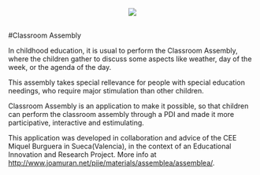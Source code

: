 <div align="center">
  <img src="https://raw.githubusercontent.com/joamuran/classroom-assembly/master/icons/classroom-assembly.png"><br><br>
</div>

#Classroom Assembly

In childhood education, it is usual to perform the Classroom Assembly, where the children gather to discuss some aspects like weather, day of the week, or the agenda of the day.

This assembly takes special rellevance for people with special education needings, who require major stimulation than other children.

Classroom Assembly is an application to make it possible, so that children can perform the classroom assembly through a PDI and made it more participative, interactive and estimulating.

This application was developed in collaboration and advice of the CEE Miquel Burguera in Sueca(Valencia), in the context of an Educational Innovation and Research Project. More info at http://www.joamuran.net/piie/materials/assemblea/assemblea/.
